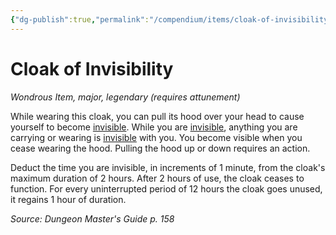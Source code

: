 ```yaml
---
{"dg-publish":true,"permalink":"/compendium/items/cloak-of-invisibility/","tags":["compendium/src/5e/dmg","item/attunement/required","item/rarity/legendary","item/tier/major","item/wondrous"]}
---
```


# Cloak of Invisibility
*Wondrous Item, major, legendary (requires attunement)*  


While wearing this cloak, you can pull its hood over your head to cause yourself to become [invisible](rules/conditions.md#invisible). While you are [invisible](rules/conditions.md#invisible), anything you are carrying or wearing is [invisible](rules/conditions.md#invisible) with you. You become visible when you cease wearing the hood. Pulling the hood up or down requires an action.

Deduct the time you are invisible, in increments of 1 minute, from the cloak's maximum duration of 2 hours. After 2 hours of use, the cloak ceases to function. For every uninterrupted period of 12 hours the cloak goes unused, it regains 1 hour of duration.

*Source: Dungeon Master's Guide p. 158*